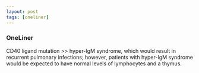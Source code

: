 ```yaml
---
layout: post
tags: [oneliner]
---
```



### OneLiner

CD40 ligand mutation >> hyper-IgM syndrome, which would result in recurrent pulmonary infections; however, patients with hyper-IgM syndrome would be expected to have normal levels of lymphocytes and a thymus.

